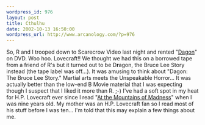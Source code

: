 ```yaml
--- 
wordpress_id: 976
layout: post
title: Cthulhu
date: 2002-10-13 16:50:00
wordpress_url: http://www.arcanology.com/?p=976
---
```

So, R and I trooped down to Scarecrow Video last night and rented "<a href="http://us.imdb.com/Title?0264508">Dagon</a>" on DVD. Woo hoo. Lovecraft!! We thought we had this on a borrowed tape from a friend of R's but it turned out to be D<strong>r</strong>agon, the Bruce Lee Story instead (the tape label was off...). It was amusing to think about "Dagon: The Bruce Lee Story." Martial arts meets the Unspeakable Horror... It was actually better than the low-end B Movie material that I was expecting though I suspect that I liked it more than R. ;-) I've had a soft spot in my heat for H.P. Lovecraft ever since I read "<a href="http://www.gizmology.net/lovecraft/works/mountains.htm">At the Mountains of Madness</a>" when I was nine years old. My mother was an H.P. Lovecraft fan so I read most of his stuff before I was ten... I'm told that this may explain a few things about me.